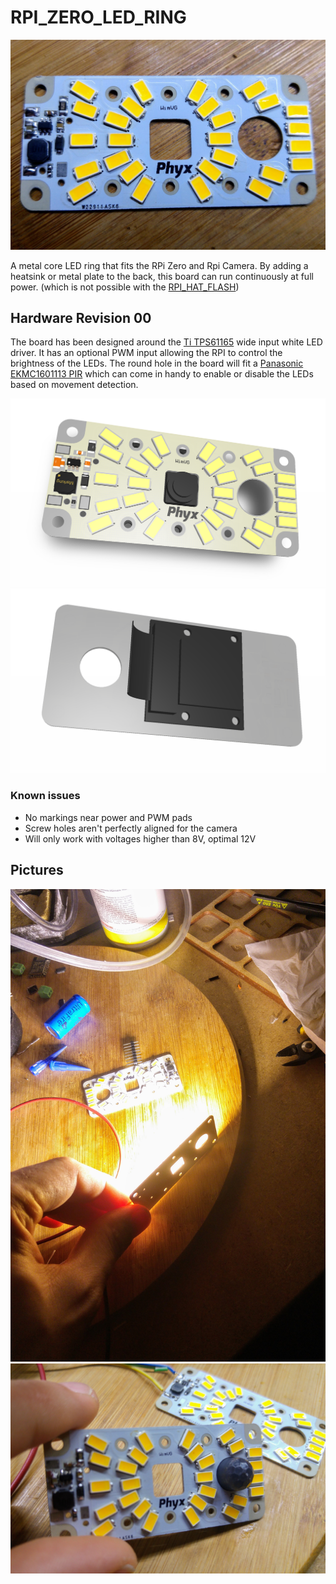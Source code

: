 # RPI_ZERO_LED_RING

![RPI_ZERO_LED_RING_00_IMG1](https://raw.githubusercontent.com/phyx-be/RPI_ZERO_LED_RING/master/RPI_ZERO_LED_RING_00/IMG1.JPG)

A metal core LED ring that fits the RPi Zero and Rpi Camera. By adding a heatsink or metal plate to the back, this board can run continuously at full power. (which is not possible with the [RPI_HAT_FLASH](http://phyx.be/RPI_HAT_FLASH))

## Hardware Revision 00

The board has been designed around the [Ti TPS61165](http://www.ti.com/product/TPS61165) wide input white LED driver. It has an optional PWM input allowing the RPI to control the brightness of the LEDs. The round hole in the board will fit a [Panasonic EKMC1601113 PIR](http://na.industrial.panasonic.com/products/sensors/sensors-automotive-industrial-applications/pir-motion-sensor-papirs/series/vz-series/2481) which can come in handy to enable or disable the LEDs based on movement detection.

![RPI_ZERO_LED_RING_00_TOP](https://raw.githubusercontent.com/phyx-be/RPI_ZERO_LED_RING/master/RPI_ZERO_LED_RING_00/3D_VIEW_TOP.PNG)
![RPI_ZERO_LED_RING_00_BOT](https://raw.githubusercontent.com/phyx-be/RPI_ZERO_LED_RING/master/RPI_ZERO_LED_RING_00/3D_VIEW_BOT.PNG)

### Known issues

* No markings near power and PWM pads
* Screw holes aren't perfectly aligned for the camera
* Will only work with voltages higher than 8V, optimal 12V

## Pictures

![RPI_ZERO_LED_RING_00_IMG2](https://raw.githubusercontent.com/phyx-be/RPI_ZERO_LED_RING/master/RPI_ZERO_LED_RING_00/IMG2.JPG)
![RPI_ZERO_LED_RING_00_IMG3](https://raw.githubusercontent.com/phyx-be/RPI_ZERO_LED_RING/master/RPI_ZERO_LED_RING_00/IMG3.JPG)
